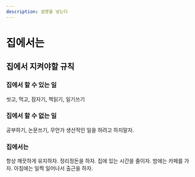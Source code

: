 ```yaml
---
description: 설명을 넣는다
---
```


# 집에서는

## 집에서 지켜야할 규칙

### 집에서 할 수 있는 일

씻고, 먹고, 잠자기, 책읽기, 일기쓰기

### 집에서 할 수 없는 일

공부하기, 논문쓰기, 무언가 생산적인 일을 하려고 하지말자.

### 집에서는

항상 깨끗하게 유지하자. 정리정돈을 하자. 집에 있는 시간을 줄이자. 밤에는 카페를 가자. 아침에는 일찍 일어나서 출근을 하자. 